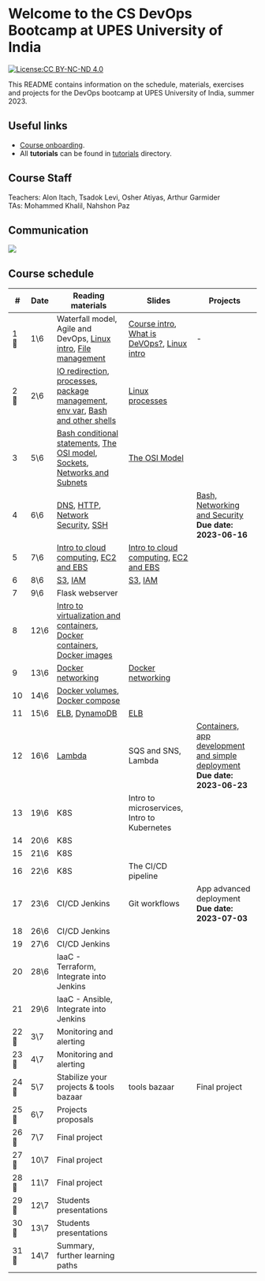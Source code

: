 # Welcome to the CS DevOps Bootcamp at UPES University of India

[![License:CC BY-NC-ND 4.0](https://img.shields.io/badge/License-CC%20BY--NC--ND%204.0-lightgrey.svg)](https://creativecommons.org/licenses/by-nc-nd/4.0/)

This README contains information on the schedule, materials, exercises and projects for the DevOps bootcamp at UPES University of India, summer 2023.

## Useful links

- [Course onboarding](onboarding.md).
- All **tutorials** can be found in [tutorials](tutorials) directory.

## Course Staff

Teachers: Alon Itach, Tsadok Levi, Osher Atiyas, Arthur Garmider       
TAs: Mohammed Khalil, Nahshon Paz 

## Communication 

![](.img/slack.png)

## Course schedule

| #     | Date  | Reading materials                                                                                                                                                                                                                                                           | Slides                                                                                                                                                                                                                                                           | Projects                                                                                                      |
|-------|-------|-----------------------------------------------------------------------------------------------------------------------------------------------------------------------------------------------------------------------------------------------------------------------------|------------------------------------------------------------------------------------------------------------------------------------------------------------------------------------------------------------------------------------------------------------------|---------------------------------------------------------------------------------------------------------------|
| 1 🤝  | 	1\6  | Waterfall model, Agile and DevOps, [Linux intro](tutorials/linux_intro.md), [File management](tutorials/linux_file_management.md)                                                                                                                                           | [Course intro](https://alonitac.github.io/DevOpsBootcampUPES/slides/intro.html), [What is DeVOps?](https://alonitac.github.io/DevOpsBootcampUPES/slides/whatisdevops.html), [Linux intro](https://alonitac.github.io/DevOpsBootcampUPES/slides/linux_intro.html) | -                                                                                                             |
| 2 🤝  | 	2\6  | [IO redirection](tutorials/linux_io_redirection.md), [processes](tutorials/linux_processes.md), [package management](tutorials/linux_package_management.md), [env var](tutorials/linux_environment_variables.md), [Bash and other shells](tutorials/bash_and_other_shells.md) | [Linux processes](https://alonitac.github.io/DevOpsBootcampUPES/slides/linux_processes.html)                                                                                                                                                                     |                                                                                                               |
| 3     | 5\6   | [Bash conditional statements](tutorials/bash_conditional_statements.md), [The OSI model](tutorials/networking_OSI_model.md), [Sockets](tutorials/networking_linux_sockets.md), [Networks and Subnets](tutorials/networking_computer_nets.md)                                | [The OSI Model](https://alonitac.github.io/DevOpsBootcampUPES/slides/networking_OSI_model.html)                                                                                                                                                                  |                                                                                                               |
| 4     | 6\6   | [DNS](tutorials/networking_dns.md), [HTTP](tutorials/networking_http.md),  [Network Security](tutorials/networking_security.md), [SSH](tutorials/networking_ssh.md)                                                                                                         |                                                                                                                                                                                                                                                                  | [Bash, Networking and Security](projects/bash_networking_security) <br> **Due date: 2023-06-16**              | 
| 5     | 7\6   | [Intro to cloud computing](tutorials/aws_intro.md), [EC2 and EBS](tutorials/aws_ec2_ebs.md)                                                                                                                                                                                 | [Intro to cloud computing](https://alonitac.github.io/DevOpsBootcampUPES/slides/aws_intro.html), [EC2 and EBS](https://alonitac.github.io/DevOpsBootcampUPES/slides/aws_ec2_ebs.html)                                                                            |                                                                                                               |
| 6     | 8\6   | [S3](tutorials/aws_s3.md), [IAM](tutorials/aws_iam.md)                                                                                                                                                                                                                      | [S3](https://alonitac.github.io/DevOpsBootcampUPES/slides/aws_s3.html), [IAM](https://alonitac.github.io/DevOpsBootcampUPES/slides/aws_iam.html)                                                                                                                 |                                                                                                               |
| 7     | 9\6   | Flask webserver                                                                                                                                                                                                                                                             |                                                                                                                                                                                                                                                                  |                                                                                                               |
| 8     | 12\6  | [Intro to virtualization and containers](tutorials/docker_intro.md), [Docker containers](tutorials/docker_containers.md), [Docker images](tutorials/docker_images.md)                                                                                                       |                                                                                                                                                                                                                                                                  |                                                                                                               |
| 9     | 13\6  | [Docker networking](tutorials/docker_networking.md)                                                                                                                                                                                                                         | [Docker networking](https://alonitac.github.io/DevOpsBootcampUPES/slides/docker_networking.html)                                                                                                                                                                 |                                                                                                               |
| 10    | 14\6  | [Docker volumes](tutorials/docker_volumes.md), [Docker compose](tutorials/docker_compose.md)                                                                                                                                                                                |                                                                                                                                                                                                                                                                  |                                                                                                               |
| 11    | 15\6  | [ELB](tutorials/aws_elb.md), [DynamoDB](tutorials/aws_dynamodb.md)                                                                                                                                                                                                          | [ELB](https://alonitac.github.io/DevOpsBootcampUPES/slides/aws_elb.html)                                                                                                                                                                                         |                                                                                                               |
| 12    | 16\6  | [Lambda](tutorials/aws_lambda.md)                                                                                                                                                                                                                                | SQS and SNS, Lambda                                                                                                                                                                                                                                              | [Containers, app development and simple deployment](projects/app_development_I) <br> **Due date: 2023-06-23** |
| 13    | 19\6  | K8S                                                                                                                                                                                                                                                                         | Intro to microservices, Intro to Kubernetes                                                                                                                                                                                                                      |                                                                                                               |
| 14    | 20\6  | K8S                                                                                                                                                                                                                                                                         |                                                                                                                                                                                                                                                                  |                                                                                                               |
| 15    | 21\6  | K8S                                                                                                                                                                                                                                                                         |                                                                                                                                                                                                                                                                  |                                                                                                               | 
| 16    | 22\6  | K8S                                                                                                                                                                                                                                                                         | The CI/CD pipeline                                                                                                                                                                                                                                               |                                                                                                               |
| 17    | 23\6  | CI/CD Jenkins                                                                                                                                                                                                                                                               | Git workflows                                                                                                                                                                                                                                                    | App advanced deployment<br>**Due date: 2023-07-03**                                                           |
| 18    | 26\6  | CI/CD Jenkins                                                                                                                                                                                                                                                               |                                                                                                                                                                                                                                                                  |                                                                                                               |
| 19    | 27\6  | CI/CD Jenkins                                                                                                                                                                                                                                                               |                                                                                                                                                                                                                                                                  |                                                                                                               |
| 20    | 28\6  | IaaC - Terraform, Integrate into Jenkins                                                                                                                                                                                                                                    |                                                                                                                                                                                                                                                                  |                                                                                                               |
| 21    | 29\6  | IaaC - Ansible, Integrate into Jenkins                                                                                                                                                                                                                                      |                                                                                                                                                                                                                                                                  |                                                                                                               |
| 22 🤝 | 	3\7  | Monitoring and alerting                                                                                                                                                                                                                                                     |                                                                                                                                                                                                                                                                  |                                                                                                               |
| 23 🤝 | 	4\7  | Monitoring and alerting                                                                                                                                                                                                                                                     |                                                                                                                                                                                                                                                                  |                                                                                                               |
| 24 🤝 | 	5\7  | Stabilize your projects & tools bazaar                                                                                                                                                                                                                                      | tools bazaar                                                                                                                                                                                                                                                     | Final project                                                                                                 | 
| 25 🤝 | 	6\7  | Projects proposals                                                                                                                                                                                                                                                          |                                                                                                                                                                                                                                                                  |                                                                                                               |
| 26 🤝 | 	7\7  | Final project                                                                                                                                                                                                                                                               |                                                                                                                                                                                                                                                                  |                                                                                                               |
| 27 🤝 | 	10\7 | Final project                                                                                                                                                                                                                                                               |                                                                                                                                                                                                                                                                  |                                                                                                               |
| 28 🤝 | 	11\7 | Final project                                                                                                                                                                                                                                                               |                                                                                                                                                                                                                                                                  |                                                                                                               |
| 29 🤝 | 	12\7 | Students presentations                                                                                                                                                                                                                                                      |                                                                                                                                                                                                                                                                  |                                                                                                               |
| 30 🤝 | 	13\7 | Students presentations                                                                                                                                                                                                                                                      |                                                                                                                                                                                                                                                                  |                                                                                                               |
| 31 🤝 | 	14\7 | Summary, further learning paths                                                                                                                                                                                                                                             |                                                                                                                                                                                                                                                                  |                                                                                                               |





